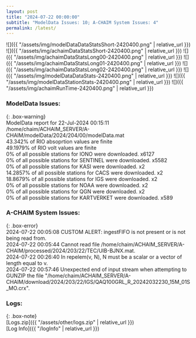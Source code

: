 ```yaml
---
layout: post
title: "2024-07-22 00:00:00"
subtitle: "ModelData Issues: 10; A-CHAIM System Issues: 4"
permalink: /latest/
---
```


![]({{ "/assets/img/modelDataDataStatsShort-2420400.png" | relative_url }})
![]({{ "/assets/img/achaimDataStatsShort-2420400.png" | relative_url }})
![]({{ "/assets/img/achaimDataStatsLong00-2420400.png" | relative_url }})
![]({{ "/assets/img/achaimDataStatsLong01-2420400.png" | relative_url }})
![]({{ "/assets/img/achaimDataStatsLong02-2420400.png" | relative_url }})
![]({{ "/assets/img/modelDataDataStats-2420400.png" | relative_url }})
![]({{ "/assets/img/modelDataStationStats-2420400.png" | relative_url }})
![]({{ "/assets/img/achaimRunTime-2420400.png" | relative_url }})


### ModelData Issues:  
  
{: .box-warning}  
 ModelData report for 22-Jul-2024 00:15:11   
 /home/chaim/ACHAIM_SERVER/A-CHAIM/modelData/2024/204/00/modelData.mat   
 43.342% of RIO absoprtion values are finite   
 49.1979% of RIO volt values are finite   
 0% of all possible stations for IONO were downloaded. x6127   
 0% of all possible stations for SENTINEL were downloaded. x5582   
 0% of all possible stations for KASI were downloaded. x2   
 14.2857% of all possible stations for CACS were downloaded. x2   
 18.8679% of all possible stations for IGS were downloaded. x2   
 0% of all possible stations for NOAA were downloaded. x2   
 0% of all possible stations for QGN were downloaded. x2   
 0% of all possible stations for KARTVERKET were downloaded. x589   
  
### A-CHAIM System Issues:  
  
{: .box-error}  
2024-07-22 00:05:08 CUSTOM ALERT: ingestFIFO is not present or is not being read from.  
2024-07-22 00:05:44 Cannot read file /home/chaim/ACHAIM_SERVER/A-CHAIM/processed/2024/203/22/TEC/UIB-BJNX.mat.  
2024-07-22 00:26:40 In repelem(v, N), N must be a scalar or a vector of length equal to v.  
2024-07-22 00:57:46 Unexpected end of input stream when attempting to GUNZIP the file "/home/chaim/ACHAIM_SERVER/A-CHAIM/download/2024/203/22/IGS/QAQ100GRL_R_20242032230_15M_01S_MO.crx".  

### Logs:  
  
{: .box-note}  
[Logs.zip]({{ "/assets/other/logs.zip" | relative_url }})  
[Log Info]({{ "/logInfo" | relative_url }})  
